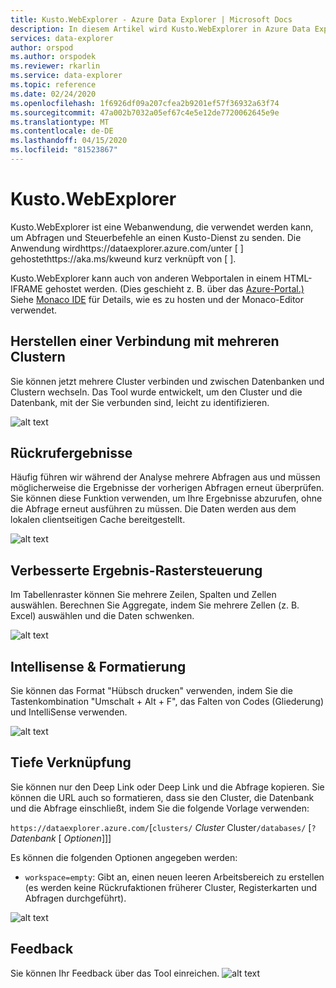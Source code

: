 ```yaml
---
title: Kusto.WebExplorer - Azure Data Explorer | Microsoft Docs
description: In diesem Artikel wird Kusto.WebExplorer in Azure Data Explorer beschrieben.
services: data-explorer
author: orspod
ms.author: orspodek
ms.reviewer: rkarlin
ms.service: data-explorer
ms.topic: reference
ms.date: 02/24/2020
ms.openlocfilehash: 1f6926df09a207cfea2b9201ef57f36932a63f74
ms.sourcegitcommit: 47a002b7032a05ef67c4e5e12de7720062645e9e
ms.translationtype: MT
ms.contentlocale: de-DE
ms.lasthandoff: 04/15/2020
ms.locfileid: "81523867"
---
```

# <a name="kustowebexplorer"></a>Kusto.WebExplorer

Kusto.WebExplorer ist eine Webanwendung, die verwendet werden kann, um Abfragen und Steuerbefehle an einen Kusto-Dienst zu senden. Die Anwendung wirdhttps://dataexplorer.azure.com/unter [ ] gehostethttps://aka.ms/kweund kurz verknüpft von [ ].



Kusto.WebExplorer kann auch von anderen Webportalen in einem HTML-IFRAME gehostet werden.
(Dies geschieht z. B. über das [Azure-Portal.)](https://portal.azure.com) Siehe [Monaco IDE](../api/monaco/monaco-kusto.md) für Details, wie es zu hosten und der Monaco-Editor verwendet.

## <a name="connect-to-multiple-clusters"></a>Herstellen einer Verbindung mit mehreren Clustern

Sie können jetzt mehrere Cluster verbinden und zwischen Datenbanken und Clustern wechseln.
Das Tool wurde entwickelt, um den Cluster und die Datenbank, mit der Sie verbunden sind, leicht zu identifizieren.

![alt text](./Images/KustoTools-WebExplorer/AddingCluster.gif "AddingCluster")

## <a name="recall-results"></a>Rückrufergebnisse

Häufig führen wir während der Analyse mehrere Abfragen aus und müssen möglicherweise die Ergebnisse der vorherigen Abfragen erneut überprüfen. Sie können diese Funktion verwenden, um Ihre Ergebnisse abzurufen, ohne die Abfrage erneut ausführen zu müssen. Die Daten werden aus dem lokalen clientseitigen Cache bereitgestellt.

![alt text](./Images/KustoTools-WebExplorer/RecallResults.gif "RecallErgebnisse")

## <a name="enhanced-results-grid-control"></a>Verbesserte Ergebnis-Rastersteuerung

Im Tabellenraster können Sie mehrere Zeilen, Spalten und Zellen auswählen. Berechnen Sie Aggregate, indem Sie mehrere Zellen (z. B. Excel) auswählen und die Daten schwenken.

![alt text](./Images/KustoTools-WebExplorer/EnhancedGrid.gif "EnhancedGrid")

## <a name="intellisense--formatting"></a>Intellisense & Formatierung

Sie können das Format "Hübsch drucken" verwenden, indem Sie die Tastenkombination "Umschalt + Alt + F", das Falten von Codes (Gliederung) und IntelliSense verwenden.

![alt text](./Images/KustoTools-WebExplorer/Formating.gif "Formatierung")

## <a name="deep-linking"></a>Tiefe Verknüpfung

Sie können nur den Deep Link oder Deep Link und die Abfrage kopieren. Sie können die URL auch so formatieren, dass sie den Cluster, die Datenbank und die Abfrage einschließt, indem Sie die folgende Vorlage verwenden:

`https://dataexplorer.azure.com/`[`clusters/` *Cluster* Cluster`/databases/` [`?` *Datenbank* [ *Optionen*]]]

Es können die folgenden Optionen angegeben werden:

* `workspace=empty`: Gibt an, einen neuen leeren Arbeitsbereich zu erstellen (es werden keine Rückrufaktionen früherer Cluster, Registerkarten und Abfragen durchgeführt).



![alt text](./Images/KustoTools-WebExplorer/DeepLink.gif "DeepLink")

## <a name="feedback"></a>Feedback

Sie können Ihr Feedback über das Tool einreichen.
![alt text](./Images/KustoTools-WebExplorer/Feedback.gif "Feedback")